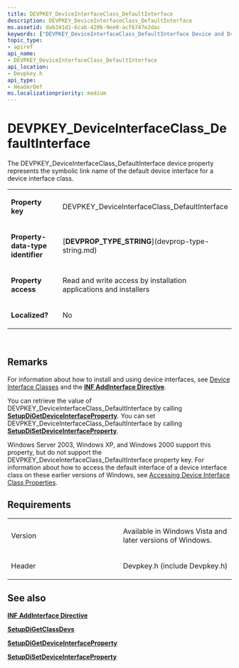 ```yaml
---
title: DEVPKEY_DeviceInterfaceClass_DefaultInterface
description: DEVPKEY_DeviceInterfaceClass_DefaultInterface
ms.assetid: dab341d1-6cab-420b-9ee0-acf6747e2dac
keywords: ["DEVPKEY_DeviceInterfaceClass_DefaultInterface Device and Driver Installation"]
topic_type:
- apiref
api_name:
- DEVPKEY_DeviceInterfaceClass_DefaultInterface
api_location:
- Devpkey.h
api_type:
- HeaderDef
ms.localizationpriority: medium
---
```


# DEVPKEY_DeviceInterfaceClass_DefaultInterface


The DEVPKEY_DeviceInterfaceClass_DefaultInterface device property represents the symbolic link name of the default device interface for a device interface class.

<table>
<colgroup>
<col width="50%" />
<col width="50%" />
</colgroup>
<tbody>
<tr class="odd">
<td align="left"><p><strong>Property key</strong></p></td>
<td align="left"><p>DEVPKEY_DeviceInterfaceClass_DefaultInterface</p></td>
</tr>
<tr class="even">
<td align="left"><p><strong>Property-data-type identifier</strong></p></td>
<td align="left"><p>[<strong>DEVPROP_TYPE_STRING</strong>](devprop-type-string.md)</p></td>
</tr>
<tr class="odd">
<td align="left"><p><strong>Property access</strong></p></td>
<td align="left"><p>Read and write access by installation applications and installers</p></td>
</tr>
<tr class="even">
<td align="left"><p><strong>Localized?</strong></p></td>
<td align="left"><p>No</p></td>
</tr>
</tbody>
</table>

 

Remarks
-------

For information about how to install and using device interfaces, see [Device Interface Classes](https://msdn.microsoft.com/library/windows/hardware/ff541339) and the [**INF AddInterface Directive**](https://msdn.microsoft.com/library/windows/hardware/ff546310).

You can retrieve the value of DEVPKEY_DeviceInterfaceClass_DefaultInterface by calling [**SetupDiGetDeviceInterfaceProperty**](https://msdn.microsoft.com/library/windows/hardware/ff551122). You can set DEVPKEY_DeviceInterfaceClass_DefaultInterface by calling [**SetupDiSetDeviceInterfaceProperty**](https://msdn.microsoft.com/library/windows/hardware/ff552158).

Windows Server 2003, Windows XP, and Windows 2000 support this property, but do not support the DEVPKEY_DeviceInterfaceClass_DefaultInterface property key. For information about how to access the default interface of a device interface class on these earlier versions of Windows, see [Accessing Device Interface Class Properties](https://msdn.microsoft.com/library/windows/hardware/ff537739).

Requirements
------------

<table>
<colgroup>
<col width="50%" />
<col width="50%" />
</colgroup>
<tbody>
<tr class="odd">
<td align="left"><p>Version</p></td>
<td align="left"><p>Available in Windows Vista and later versions of Windows.</p></td>
</tr>
<tr class="even">
<td align="left"><p>Header</p></td>
<td align="left">Devpkey.h (include Devpkey.h)</td>
</tr>
</tbody>
</table>

## See also


[**INF AddInterface Directive**](https://msdn.microsoft.com/library/windows/hardware/ff546310)

[**SetupDiGetClassDevs**](https://msdn.microsoft.com/library/windows/hardware/ff551069)

[**SetupDiGetDeviceInterfaceProperty**](https://msdn.microsoft.com/library/windows/hardware/ff551122)

[**SetupDiSetDeviceInterfaceProperty**](https://msdn.microsoft.com/library/windows/hardware/ff552158)

 

 






